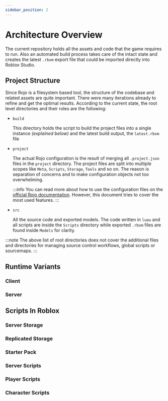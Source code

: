 ```yaml
---
sidebar_position: 2
---
```


# Architecture Overview

The current repository holds all the assets and code that the game requires to
run. Also an automated build process takes care of the intact state and creates
the latest `.rbxm` export file that could be imported directly into Roblox Studio.

## Project Structure

Since Rojo is a filesystem based tool, the structure of the codebase and related
assets are quite important. There were many iterations already to refine and get
the optimal results. According to the current state, the root level directories
and their roles are the following:

- `build`

  This directory holds the script to build the project files into a single instance
  _(explained below)_ and the latest build output, the `latest.rbxm` file

- `project`

  The actual Rojo configuration is the result of merging all `.project.json`
  files in the `project` directory. The project files are split into multiple
  scopes like `Meta`, `Scripts`, `Storage`, `Tools` and so on. The reason is
  separation of concerns and to make configuration objects not too overwhelming.

  :::info
  You can read more about how to use the configuration files on the [official Rojo documentation](https://rojo.space/docs/v7/project-format).
  However, this document tries to cover the most used features.
  :::

- `src`

  All the source code and exported models. The code written in `luau` and all
  scripts are inside the `Scripts` directory while exported `.rbxm` files are
  found inside `Models` for clarity.

:::note
The above list of root directories does not cover the additional files and directories
for managing source control workflows, global scripts or sourcemaps.
:::

## Runtime Variants

### Client

### Server

## Scripts In Roblox

### Server Storage

### Replicated Storage

### Starter Pack

### Server Scripts

### Player Scripts

### Character Scripts

